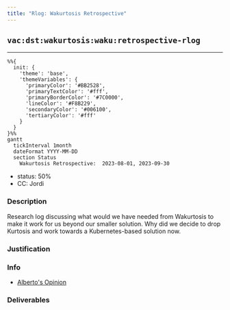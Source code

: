 ```yaml
---
title: "Rlog: Wakurtosis Retrospective"
---
```

## `vac:dst:wakurtosis:waku:retrospective-rlog`
---

```mermaid
%%{ 
  init: { 
    'theme': 'base', 
    'themeVariables': { 
      'primaryColor': '#BB2528', 
      'primaryTextColor': '#fff', 
      'primaryBorderColor': '#7C0000', 
      'lineColor': '#F8B229', 
      'secondaryColor': '#006100', 
      'tertiaryColor': '#fff' 
    } 
  } 
}%%
gantt
  tickInterval 1month
  dateFormat YYYY-MM-DD 
  section Status
    Wakurtosis Retrospective:  2023-08-01, 2023-09-30
```

- status: 50%
- CC: Jordi

### Description

Research log discussing what would we have needed from Wakurtosis to make it work for us beyond our smaller solution.
Why did we decide to drop Kurtosis and work towards a Kubernetes-based solution now.

### Justification

### Info

* [Alberto's Opinion](https://www.notion.so/Alberto-s-Opinion-5f1af38a2e274f42baad0e322629f3a9)

### Deliverables



